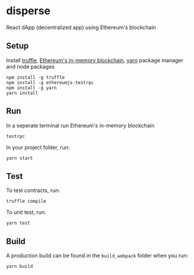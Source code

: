 # disperse
React dApp (decentralized app) using Ethereum's blockchain

## Setup
Install [truffle](http://truffleframework.com/), [Ethereum's in-memory blockchain](https://github.com/ethereumjs/testrpc), [yarn](https://github.com/yarnpkg/yarn) package manager and node packages
```
npm install -g truffle 
npm install -g ethereumjs-testrpc
npm install -g yarn
yarn install
```

## Run
In a seperate terminal run Ethereum's in-memory blockchain
```
testrpc
```

In your project folder, run:
```
yarn start
```

## Test
To test contracts, run:
```
truffle compile
```

To unit test, run:
```
yarn test
```

## Build
A production build can be found in the `build_webpack` folder when you run:
```
yarn build
```

